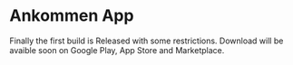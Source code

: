 # Ankommen App
Finally the first build is Released with some restrictions.
Download will be avaible soon on Google Play, App Store and Marketplace.

